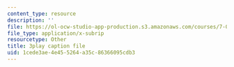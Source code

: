 ```yaml
---
content_type: resource
description: ''
file: https://ol-ocw-studio-app-production.s3.amazonaws.com/courses/7-012-introduction-to-biology-fall-2004/1cede3ae4e455264a35c86366095cdb3_ARjSihLe1K8.vtt
file_type: application/x-subrip
resourcetype: Other
title: 3play caption file
uid: 1cede3ae-4e45-5264-a35c-86366095cdb3
---
```

